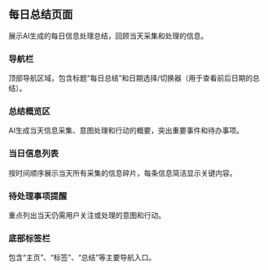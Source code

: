 ## 每日总结页面
展示AI生成的每日信息处理总结，回顾当天采集和处理的信息。

### 导航栏
顶部导航区域，包含标题“每日总结”和日期选择/切换器（用于查看前后日期的总结）。
### 总结概览区
AI生成当天信息采集、意图处理和行动的概要，突出重要事件和待办事项。
### 当日信息列表
按时间顺序展示当天所有采集的信息碎片，每条信息简洁显示关键内容。
### 待处理事项提醒
重点列出当天仍需用户关注或处理的意图和行动。
### 底部标签栏
包含“主页”、“标签”、“总结”等主要导航入口。